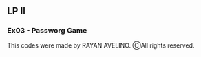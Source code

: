 ## LP II ##

### Ex03 - Passworg Game ###

This codes were made by RAYAN AVELINO. ⒸAll rights reserved.
